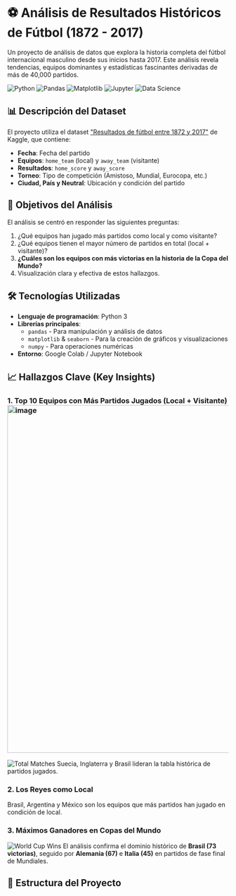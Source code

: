 # ⚽ Análisis de Resultados Históricos de Fútbol (1872 - 2017)

Un proyecto de análisis de datos que explora la historia completa del fútbol internacional masculino desde sus inicios hasta 2017. Este análisis revela tendencias, equipos dominantes y estadísticas fascinantes derivadas de más de 40,000 partidos.

![Python](https://img.shields.io/badge/Python-3.x-blue?logo=python)
![Pandas](https://img.shields.io/badge/Pandas-Data%20Analysis-orange?logo=pandas)
![Matplotlib](https://img.shields.io/badge/Matplotlib-Visualization-blueviolet?logo=matplotlib)
![Jupyter](https://img.shields.io/badge/Colab-Notebook-orange?logo=jupyter)
![Data Science](https://img.shields.io/badge/Data-Science-brightgreen)

## 📊 Descripción del Dataset

El proyecto utiliza el dataset ["Resultados de fútbol entre 1872 y 2017"](https://www.kaggle.com/datasets/martj42/international-football-results-from-1872-to-2017) de Kaggle, que contiene:

- **Fecha**: Fecha del partido
- **Equipos**: `home_team` (local) y `away_team` (visitante)
- **Resultados**: `home_score` y `away_score`
- **Torneo**: Tipo de competición (Amistoso, Mundial, Eurocopa, etc.)
- **Ciudad, País y Neutral**: Ubicación y condición del partido

## 🎯 Objetivos del Análisis

El análisis se centró en responder las siguientes preguntas:

1.  ¿Qué equipos han jugado más partidos como local y como visitante?
2.  ¿Qué equipos tienen el mayor número de partidos en total (local + visitante)?
3.  **¿Cuáles son los equipos con más victorias en la historia de la Copa del Mundo?**
4.  Visualización clara y efectiva de estos hallazgos.

## 🛠️ Tecnologías Utilizadas

- **Lenguaje de programación**: Python 3
- **Librerías principales**:
  - `pandas` - Para manipulación y análisis de datos
  - `matplotlib` & `seaborn` - Para la creación de gráficos y visualizaciones
  - `numpy` - Para operaciones numéricas
- **Entorno**: Google Colab / Jupyter Notebook

## 📈 Hallazgos Clave (Key Insights)

### 1. Top 10 Equipos con Más Partidos Jugados (Local + Visitante)<img width="1490" height="790" alt="image" src="https://github.com/user-attachments/assets/f7ea6b38-b5c6-4cd8-afa1-a023257db416" />

![Total Matches](<img width="1189" height="590" alt="image" src="https://github.com/user-attachments/assets/3991fe6a-e6ce-494e-a924-1c15bed602d5" />
) <!-- Reemplaza con el link real a tu gráfico -->
Suecia, Inglaterra y Brasil lideran la tabla histórica de partidos jugados.

### 2. Los Reyes como Local
Brasil, Argentina y México son los equipos que más partidos han jugado en condición de local.

### 3. Máximos Ganadores en Copas del Mundo
![World Cup Wins](<img width="1189" height="590" alt="image" src="https://github.com/user-attachments/assets/de4867ee-128e-4a38-bdce-20d3f372033f" />
) <!-- Reemplaza con el link real a tu gráfico -->
El análisis confirma el dominio histórico de **Brasil (73 victorias)**, seguido por **Alemania (67)** e **Italia (45)** en partidos de fase final de Mundiales.

## 📁 Estructura del Proyecto
